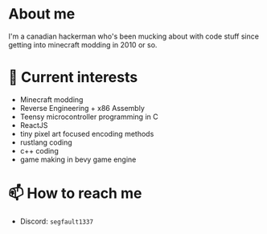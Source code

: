 
# About me
I'm a canadian hackerman who's been mucking about with code stuff since getting into minecraft modding in 2010 or so.

# 👀 Current interests
- Minecraft modding
- Reverse Engineering + x86 Assembly
- Teensy microcontroller programming in C
- ReactJS
- tiny pixel art focused encoding methods
- rustlang coding
- c++ coding
- game making in bevy game engine

# 📫 How to reach me
- Discord: `segfault1337`
